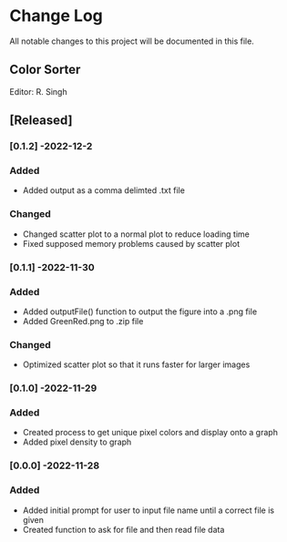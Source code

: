 # Change Log
All notable changes to this project will be documented in this file.

## Color Sorter

Editor: R. Singh

## [Released]

### [0.1.2] -2022-12-2
### Added
- Added output as a comma delimted .txt file

### Changed
- Changed scatter plot to a normal plot to reduce loading time
- Fixed supposed memory problems caused by scatter plot
 
### [0.1.1] -2022-11-30
### Added
- Added outputFile() function to output the figure into a .png file
- Added GreenRed.png to .zip file

### Changed
- Optimized scatter plot so that it runs faster for larger images

### [0.1.0] -2022-11-29
### Added
- Created process to get unique pixel colors and display onto a graph
- Added pixel density to graph

### [0.0.0] -2022-11-28
### Added
- Added initial prompt for user to input file name until a correct file is given
- Created function to ask for file and then read file data 
